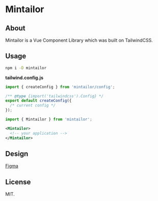 # Mintailor

## About

Mintailor is a Vue Component Library which was built on TailwindCSS.

## Usage

```bash
npm i -D mintailor
```

**tailwind.config.js**

```js
import { createConfig } from 'mintailor/config';

/** @type {import('tailwindcss').Config} */
export default createConfig({
  /* current config */
});
```

```js
import { Mintailor } from 'mintailor';
```

```xml
<Mintailor>
  <!-- your application -->
</Mintailor>
```

## Design

[Figma](https://www.figma.com/file/zDF4uPZcdpfHBFGDUcyYnd/Mintailor?type=design&t=suwneclqFzisczIs-6)

## License

MIT.
